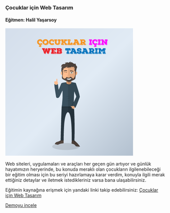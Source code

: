 ### Çocuklar için Web Tasarım
#### Eğitmen: Halil Yaşarsoy

![Serinin örnegi](web.png)

Web siteleri, uygulamaları ve araçları her geçen gün artıyor ve günlük hayatımızın heryerinde, bu konuda meraklı olan çocukların ilgilenebileceği bir eğitim olması için bu seriyi hazırlamaya karar verdim, konuyla ilgili merak ettiğiniz detaylar ve iletmek istedikleriniz varsa bana ulaşabilirsiniz.

Eğitimin kaynağına erişmek için yandaki linki takip edebilirsiniz: [Çocuklar için Web Tasarım](https://medium.com/@hyasarsoy/%C3%A7ocuklar-i%C3%A7in-web-tasar%C4%B1m-e%C4%9Fitime-ho%C5%9F-geldiniz-5e04299e8594)

[Demoyu incele]()
